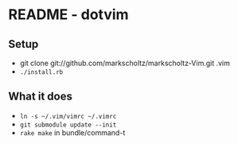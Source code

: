 README - dotvim
===============

Setup
-----
* git clone git://github.com/markscholtz/markscholtz-Vim.git .vim
* `./install.rb`

What it does
------------

* `ln -s ~/.vim/vimrc ~/.vimrc`
* `git submodule update --init`
* `rake make` in bundle/command-t
